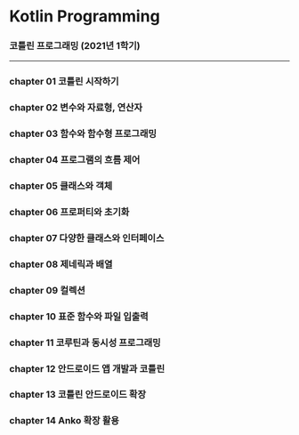 # Kotlin Programming
### 코틀린 프로그래밍 (2021년 1학기)
---
### chapter 01 코틀린 시작하기
### chapter 02 변수와 자료형, 연산자
### chapter 03 함수와 함수형 프로그래밍
### chapter 04 프로그램의 흐름 제어
### chapter 05 클래스와 객체
### chapter 06 프로퍼티와 초기화
### chapter 07 다양한 클래스와 인터페이스
### chapter 08 제네릭과 배열
### chapter 09 컬렉션
### chapter 10 표준 함수와 파일 입출력
### chapter 11 코루틴과 동시성 프로그래밍
### chapter 12 안드로이드 앱 개발과 코틀린
### chapter 13 코틀린 안드로이드 확장
### chapter 14 Anko 확장 활용
